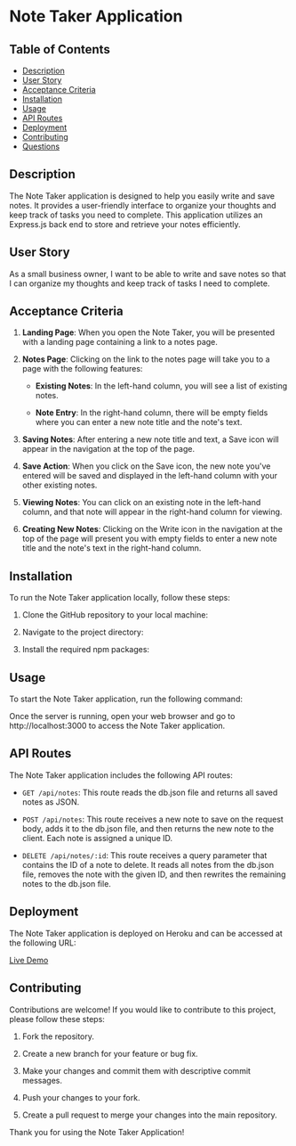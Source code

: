 # Note Taker Application

## Table of Contents
- [Description](#description)
- [User Story](#user-story)
- [Acceptance Criteria](#acceptance-criteria)
- [Installation](#installation)
- [Usage](#usage)
- [API Routes](#api-routes)
- [Deployment](#deployment)
- [Contributing](#contributing)
- [Questions](#questions)

## Description
The Note Taker application is designed to help you easily write and save notes. It provides a user-friendly interface to organize your thoughts and keep track of tasks you need to complete. This application utilizes an Express.js back end to store and retrieve your notes efficiently.

## User Story
As a small business owner, I want to be able to write and save notes so that I can organize my thoughts and keep track of tasks I need to complete.

## Acceptance Criteria
1. **Landing Page**: When you open the Note Taker, you will be presented with a landing page containing a link to a notes page.

2. **Notes Page**: Clicking on the link to the notes page will take you to a page with the following features:
   
   - **Existing Notes**: In the left-hand column, you will see a list of existing notes.
   
   - **Note Entry**: In the right-hand column, there will be empty fields where you can enter a new note title and the note's text.

3. **Saving Notes**: After entering a new note title and text, a Save icon will appear in the navigation at the top of the page.

4. **Save Action**: When you click on the Save icon, the new note you've entered will be saved and displayed in the left-hand column with your other existing notes.

5. **Viewing Notes**: You can click on an existing note in the left-hand column, and that note will appear in the right-hand column for viewing.

6. **Creating New Notes**: Clicking on the Write icon in the navigation at the top of the page will present you with empty fields to enter a new note title and the note's text in the right-hand column.

## Installation
To run the Note Taker application locally, follow these steps:

1. Clone the GitHub repository to your local machine:


2. Navigate to the project directory:


3. Install the required npm packages:


## Usage
To start the Note Taker application, run the following command:


Once the server is running, open your web browser and go to http://localhost:3000 to access the Note Taker application.

## API Routes
The Note Taker application includes the following API routes:

- `GET /api/notes`: This route reads the db.json file and returns all saved notes as JSON.

- `POST /api/notes`: This route receives a new note to save on the request body, adds it to the db.json file, and then returns the new note to the client. Each note is assigned a unique ID.

- `DELETE /api/notes/:id`: This route receives a query parameter that contains the ID of a note to delete. It reads all notes from the db.json file, removes the note with the given ID, and then rewrites the remaining notes to the db.json file.

## Deployment
The Note Taker application is deployed on Heroku and can be accessed at the following URL:

[Live Demo](https://your-heroku-app-url.com)

## Contributing
Contributions are welcome! If you would like to contribute to this project, please follow these steps:

1. Fork the repository.

2. Create a new branch for your feature or bug fix.

3. Make your changes and commit them with descriptive commit messages.

4. Push your changes to your fork.

5. Create a pull request to merge your changes into the main repository.

Thank you for using the Note Taker Application!
